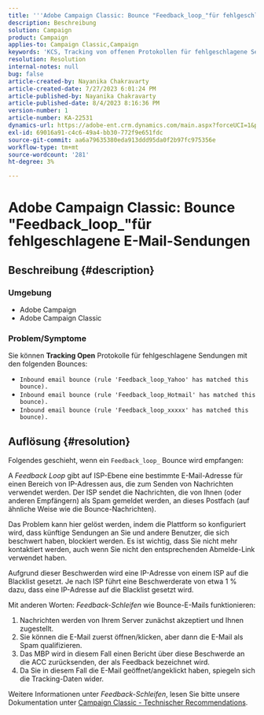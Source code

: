 ```yaml
---
title: '''Adobe Campaign Classic: Bounce "Feedback_loop_"für fehlgeschlagene E-Mail-Sendungen'
description: Beschreibung
solution: Campaign
product: Campaign
applies-to: Campaign Classic,Campaign
keywords: 'KCS, Tracking von offenen Protokollen für fehlgeschlagene Sendungen, Feedback-Schleife, E-Mail-Bounce in Empfang, ACC, '
resolution: Resolution
internal-notes: null
bug: false
article-created-by: Nayanika Chakravarty
article-created-date: 7/27/2023 6:01:24 PM
article-published-by: Nayanika Chakravarty
article-published-date: 8/4/2023 8:16:36 PM
version-number: 1
article-number: KA-22531
dynamics-url: https://adobe-ent.crm.dynamics.com/main.aspx?forceUCI=1&pagetype=entityrecord&etn=knowledgearticle&id=ede15597-a72c-ee11-bdf4-6045bd006149
exl-id: 69016a91-c4c6-49a4-bb30-772f9e651fdc
source-git-commit: aa6a79635380eda913ddd95da0f2b97fc975356e
workflow-type: tm+mt
source-wordcount: '281'
ht-degree: 3%

---
```


# Adobe Campaign Classic: Bounce &quot;Feedback_loop_&quot;für fehlgeschlagene E-Mail-Sendungen

## Beschreibung {#description}


### Umgebung

- Adobe Campaign
- Adobe Campaign Classic


### Problem/Symptome

Sie können <b>Tracking Open</b> Protokolle für fehlgeschlagene Sendungen mit den folgenden Bounces:

- `Inbound email bounce (rule 'Feedback_loop_Yahoo' has matched this bounce).`
- `Inbound email bounce (rule 'Feedback_loop_Hotmail' has matched this bounce).`
- `Inbound email bounce (rule 'Feedback_loop_xxxxx' has matched this bounce).`



## Auflösung {#resolution}


Folgendes geschieht, wenn ein `Feedback_loop_` Bounce wird empfangen:

A *Feedback Loop* gibt auf ISP-Ebene eine bestimmte E-Mail-Adresse für einen Bereich von IP-Adressen aus, die zum Senden von Nachrichten verwendet werden. Der ISP sendet die Nachrichten, die von Ihnen (oder anderen Empfängern) als Spam gemeldet werden, an dieses Postfach (auf ähnliche Weise wie die Bounce-Nachrichten).

Das Problem kann hier gelöst werden, indem die Plattform so konfiguriert wird, dass künftige Sendungen an Sie und andere Benutzer, die sich beschwert haben, blockiert werden. Es ist wichtig, dass Sie nicht mehr kontaktiert werden, auch wenn Sie nicht den entsprechenden Abmelde-Link verwendet haben.

Aufgrund dieser Beschwerden wird eine IP-Adresse von einem ISP auf die Blacklist gesetzt. Je nach ISP führt eine Beschwerderate von etwa 1 % dazu, dass eine IP-Adresse auf die Blacklist gesetzt wird.

Mit anderen Worten: *Feedback-Schleifen* wie Bounce-E-Mails funktionieren:

1. Nachrichten werden von Ihrem Server zunächst akzeptiert und Ihnen zugestellt.
2. Sie können die E-Mail zuerst öffnen/klicken, aber dann die E-Mail als Spam qualifizieren.
3. Das MBP wird in diesem Fall einen Bericht über diese Beschwerde an die ACC zurücksenden, der als Feedback bezeichnet wird.
4. Da Sie in diesem Fall die E-Mail geöffnet/angeklickt haben, spiegeln sich die Tracking-Daten wider.


Weitere Informationen unter *Feedback-Schleifen*, lesen Sie bitte unsere Dokumentation unter [Campaign Classic - Technischer Recommendations](https://experienceleague.adobe.com/docs/deliverability-learn/deliverability-best-practice-guide/additional-resources/campaign/acc-technical-recommendations.html?lang=en#feedback-loop-acc).
